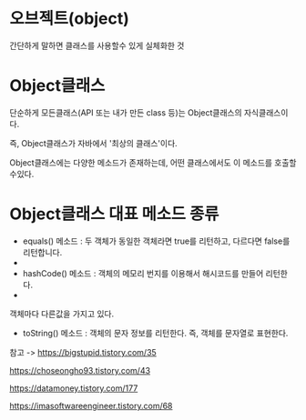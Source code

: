 오브젝트(object)
===

간단하게 말하면 클래스를 사용할수 있게 실체화한 것

Object클래스
===
단순하게 모든클래스(API 또는 내가 만든 class 등)는 Object클래스의 자식클래스이다.

즉, Object클래스가 자바에서 '최상의 클래스'이다.

Object클래스에는 다양한 메소드가 존재하는데, 어떤 클래스에서도 이 메소드를 호출할수있다.

Object클래스 대표 메소드 종류
===
- equals() 메소드 : 두 객체가 동일한 객체라면 true를 리턴하고, 다르다면 false를 리턴합니다.
- 
- hashCode() 메소드 : 객체의 메모리 번지를 이용해서 해시코드를 만들어 리턴한다.
- 
객체마다 다른값을 가지고 있다.

- toString() 메소드 : 객체의 문자 정보를 리턴한다. 즉, 객체를 문자열로 표현한다.

참고 -> https://bigstupid.tistory.com/35

https://choseongho93.tistory.com/43

https://datamoney.tistory.com/177


https://imasoftwareengineer.tistory.com/68
